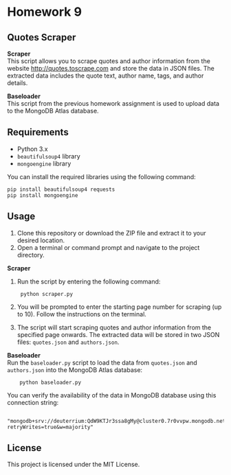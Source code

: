 # Homework 9  

##  Quotes Scraper

**Scraper**  
	This script allows you to scrape quotes and author information from the website http://quotes.toscrape.com and store the data in JSON files. The extracted data includes the quote text, author name, tags, and author details. 
 
**Baseloader**  
	This script from the previous homework assignment is used to upload data to the MongoDB Atlas database.

## Requirements

- Python 3.x
- `beautifulsoup4` library
- `mongoengine`  library 

You can install the required libraries using the following command:

	pip install beautifulsoup4 requests
	pip install mongoengine

## Usage

1. Clone this repository or download the ZIP file and extract it to your desired location.
2. Open a terminal or command prompt and navigate to the project directory.

**Scraper**

1. Run the script by entering the following command:

		python scraper.py

2. You will be prompted to enter the starting page number for scraping (up to 10). Follow the instructions on the terminal.
3. The script will start scraping quotes and author information from the specified page onwards. The extracted data will be stored in two JSON files: `quotes.json` and `authors.json`.

**Baseloader**  
Run the `baseloader.py` script to load the data from `quotes.json` and `authors.json` into the MongoDB Atlas database:

		python baseloader.py


You can verify the availability of the data in MongoDB database using this connection string:

		"mongodb+srv://deuterrium:QdW9KTJr3ssa8gMy@cluster0.7r0vvpw.mongodb.net/test?retryWrites=true&w=majority"

## License

This project is licensed under the MIT License.
